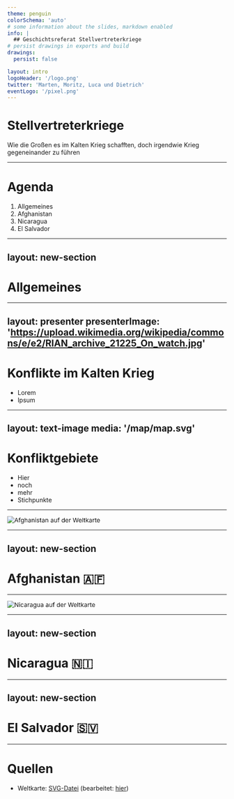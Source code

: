 ```yaml
---
theme: penguin
colorSchema: 'auto'
# some information about the slides, markdown enabled
info: |
  ## Geschichtsreferat Stellvertreterkriege
# persist drawings in exports and build
drawings:
  persist: false

layout: intro
logoHeader: '/logo.png'
twitter: 'Marten, Moritz, Luca und Dietrich'
eventLogo: '/pixel.png'
---
```


# Stellvertreterkriege

Wie die Großen es im Kalten Krieg schafften, doch irgendwie Krieg gegeneinander zu führen


<!--
The last comment block of each slide will be treated as slide notes. It will be visible and editable in Presenter Mode along with the slide. [Read more in the docs](https://sli.dev/guide/syntax.html#notes)
-->

---

# Agenda

1. Allgemeines
2. Afghanistan
3. Nicaragua
4. El Salvador

---
layout: new-section
---

# Allgemeines

---
layout: presenter
presenterImage: 'https://upload.wikimedia.org/wikipedia/commons/e/e2/RIAN_archive_21225_On_watch.jpg'
---

# Konflikte im Kalten Krieg

- Lorem
- Ipsum


<!--Hier allgemeine Informationen-->

---
layout: text-image
media: '/map/map.svg'
---
# Konfliktgebiete

- Hier
- noch
- mehr
- Stichpunkte

---


<v-click>
 <img alt="Afghanistan auf der Weltkarte" src="/map/map-afghanistan.png" class="map-zoom" />
</v-click>
<!--Switch zu Afghanistan via map-->

<style>
  /* Styling der Kartenanimation */
  .map-zoom {
    animation: zoom-in 4s ease-in;
    animation-fill-mode: forwards;
  }
  @keyframes zoom-in {
  0% {
    transform: scale(1, 1);
  }
  50% {
    transform: scale(1.6, 1.6) translate(-7.5%, 8%);
  }
  100% {
    transform: scale(2.2, 2.2) translate(-15%, 16%);
  }
}
</style>
---
layout: new-section
---

# Afghanistan 🇦🇫

---

<v-click>
 <img alt="Nicaragua auf der Weltkarte" src="/map/map-nicaragua.png" class="map-zoom" />
</v-click>
<!--Switch zu Nicaragua via map-->

<style>
  /* Styling der Kartenanimation */
  .map-zoom {
    animation: zoom-in 4s ease-in;
    animation-fill-mode: forwards;
  }
  @keyframes zoom-in {
  0% {
    transform: scale(1, 1);
  }
  50% {
    transform: scale(1.7, 1.7) translate(12%, 5%);
  }
  100% {
    transform: scale(2.4, 2.4) translate(24%, 10%);
  }
}
</style>


---
layout: new-section
---

# Nicaragua 🇳🇮

---
layout: new-section
---

# El Salvador 🇸🇻


---

# Quellen

- Weltkarte: [SVG-Datei](https://commons.wikimedia.org/wiki/File:AASM_operators.svg) (bearbeitet: [hier](/map/map.svg))